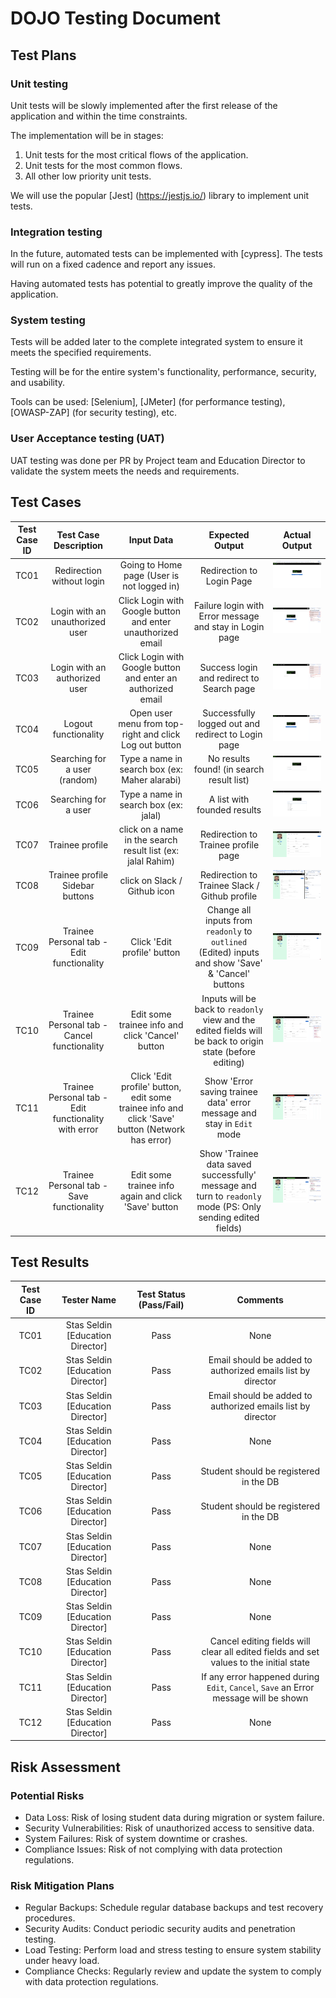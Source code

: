 # DOJO Testing Document

## Test Plans

### Unit testing

Unit tests will be slowly implemented after the first release of the application and within the time constraints.

The implementation will be in stages:

1. Unit tests for the most critical flows of the application.
2. Unit tests for the most common flows.
3. All other low priority unit tests.

We will use the popular [Jest] (https://jestjs.io/) library to implement unit tests.

### Integration testing

In the future, automated tests can be implemented with [cypress].
The tests will run on a fixed cadence and report any issues.

Having automated tests has potential to greatly improve the quality of the application.

### System testing

Tests will be added later to the complete integrated system to ensure it meets the specified requirements.

Testing will be for the entire system's functionality, performance, security, and usability.

Tools can be used: [Selenium], [JMeter] (for performance testing), [OWASP-ZAP] (for security testing), etc.

### User Acceptance testing (UAT)

UAT testing was done per PR by Project team and Education Director to validate the system meets the needs and requirements.

## Test Cases

| Test Case ID |                Test Case Description                 |                                           Input Data                                            |                                               Expected Output                                               |                                          Actual Output                                          |
| :----------: | :--------------------------------------------------: | :---------------------------------------------------------------------------------------------: | :---------------------------------------------------------------------------------------------------------: | :---------------------------------------------------------------------------------------------: |
|     TC01     |              Redirection without login               |                           Going to Home page (User is not logged in)                            |                                          Redirection to Login Page                                          | [<img src="../assets/TC01.png" style="max-width: 100%; max-height: 400px">](../assets/TC01.png) |
|     TC02     |           Login with an unauthorized user            |                   Click Login with Google button and enter unauthorized email                   |                           Failure login with Error message and stay in Login page                           | [<img src="../assets/TC02.png" style="max-width: 100%; max-height: 400px">](../assets/TC02.png) |
|     TC03     |            Login with an authorized user             |                  Click Login with Google button and enter an authorized email                   |                                  Success login and redirect to Search page                                  | [<img src="../assets/TC03.png" style="max-width: 100%; max-height: 400px">](../assets/TC03.png) |
|     TC04     |                 Logout functionality                 |                     Open user menu from top-right and click Log out button                      |                             Successfully logged out and redirect to Login page                              | [<img src="../assets/TC04.png" style="max-width: 100%; max-height: 400px">](../assets/TC04.png) |
|     TC05     |            Searching for a user (random)             |                          Type a name in search box (ex: Maher alarabi)                          |                                  No results found! (in search result list)                                  | [<img src="../assets/TC05.png" style="max-width: 100%; max-height: 400px">](../assets/TC05.png) |
|     TC06     |                 Searching for a user                 |                              Type a name in search box (ex: jalal)                              |                                         A list with founded results                                         | [<img src="../assets/TC06.png" style="max-width: 100%; max-height: 400px">](../assets/TC06.png) |
|     TC07     |                   Trainee profile                    |                   click on a name in the search result list (ex: jalal Rahim)                   |                                     Redirection to Trainee profile page                                     | [<img src="../assets/TC07.png" style="max-width: 100%; max-height: 400px">](../assets/TC07.png) |
|     TC08     |           Trainee profile Sidebar buttons            |                                  click on Slack / Github icon                                   |                                Redirection to Trainee Slack / Github profile                                | [<img src="../assets/TC08.png" style="max-width: 100%; max-height: 400px">](../assets/TC08.png) |
|     TC09     |      Trainee Personal tab - Edit functionality       |                                   Click 'Edit profile' button                                   |     Change all inputs from `readonly` to `outlined` (Edited) inputs and show 'Save' & 'Cancel' buttons      | [<img src="../assets/TC09.png" style="max-width: 100%; max-height: 400px">](../assets/TC09.png) |
|     TC10     |     Trainee Personal tab - Cancel functionality      |                        Edit some trainee info and click 'Cancel' button                         | Inputs will be back to `readonly` view and the edited fields will be back to origin state (before editing)  | [<img src="../assets/TC10.png" style="max-width: 100%; max-height: 400px">](../assets/TC10.png) |
|     TC11     | Trainee Personal tab - Edit functionality with error | Click 'Edit profile' button, edit some trainee info and click 'Save' button (Network has error) |                   Show 'Error saving trainee data' error message and stay in `Edit` mode                    | [<img src="../assets/TC11.png" style="max-width: 100%; max-height: 400px">](../assets/TC11.png) |
|     TC12     |      Trainee Personal tab - Save functionality       |                      Edit some trainee info again and click 'Save' button                       | Show 'Trainee data saved successfully' message and turn to `readonly` mode (PS: Only sending edited fields) | [<img src="../assets/TC12.png" style="max-width: 100%; max-height: 400px">](../assets/TC12.png) |

## Test Results

| Test Case ID |           Tester Name            | Test Status (Pass/Fail) |                                        Comments                                        |
| :----------: | :------------------------------: | :---------------------: | :------------------------------------------------------------------------------------: |
|     TC01     | Stas Seldin [Education Director] |          Pass           |                                          None                                          |
|     TC02     | Stas Seldin [Education Director] |          Pass           |              Email should be added to authorized emails list by director               |
|     TC03     | Stas Seldin [Education Director] |          Pass           |              Email should be added to authorized emails list by director               |
|     TC04     | Stas Seldin [Education Director] |          Pass           |                                          None                                          |
|     TC05     | Stas Seldin [Education Director] |          Pass           |                         Student should be registered in the DB                         |
|     TC06     | Stas Seldin [Education Director] |          Pass           |                         Student should be registered in the DB                         |
|     TC07     | Stas Seldin [Education Director] |          Pass           |                                          None                                          |
|     TC08     | Stas Seldin [Education Director] |          Pass           |                                          None                                          |
|     TC09     | Stas Seldin [Education Director] |          Pass           |                                          None                                          |
|     TC10     | Stas Seldin [Education Director] |          Pass           | Cancel editing fields will clear all edited fields and set values to the initial state |
|     TC11     | Stas Seldin [Education Director] |          Pass           |  If any error happened during `Edit`, `Cancel`, `Save` an Error message will be shown  |
|     TC12     | Stas Seldin [Education Director] |          Pass           |                                          None                                          |

## Risk Assessment

### Potential Risks

- Data Loss: Risk of losing student data during migration or system failure.
- Security Vulnerabilities: Risk of unauthorized access to sensitive data.
- System Failures: Risk of system downtime or crashes.
- Compliance Issues: Risk of not complying with data protection regulations.

### Risk Mitigation Plans

- Regular Backups: Schedule regular database backups and test recovery procedures.
- Security Audits: Conduct periodic security audits and penetration testing.
- Load Testing: Perform load and stress testing to ensure system stability under heavy load.
- Compliance Checks: Regularly review and update the system to comply with data protection regulations.
  </br>
